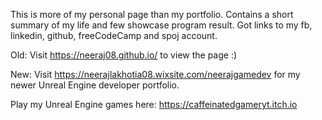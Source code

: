 This is more of my personal page than my portfolio.
Contains a short summary of my life and few showcase program result.
Got links to my fb, linkedin, github, freeCodeCamp and spoj account. 

Old: Visit https://neeraj08.github.io/ to view the page :)

New: Visit https://neerajlakhotia08.wixsite.com/neerajgamedev for my newer Unreal Engine developer portfolio.

Play my Unreal Engine games here: https://caffeinatedgameryt.itch.io 

